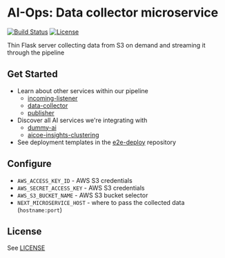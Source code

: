 # AI-Ops: Data collector microservice

[![Build Status](https://travis-ci.org/ManageIQ/aiops-data-collector.svg?branch=master)](https://travis-ci.org/ManageIQ/aiops-data-collector)
[![License](https://img.shields.io/badge/license-APACHE2-blue.svg)](https://www.apache.org/licenses/LICENSE-2.0.html)

Thin Flask server collecting data from S3 on demand and streaming it through the pipeline

## Get Started

* Learn about other services within our pipeline
  - [incoming-listener](https://github.com/ManageIQ/aiops-incoming-listener)
  - [data-collector](https://github.com/ManageIQ/aiops-data-collector)
  - [publisher](https://github.com/ManageIQ/aiops-publisher)
* Discover all AI services we're integrating with
  - [dummy-ai](https://github.com/ManageIQ/aiops-dummy-ai-service)
  - [aicoe-insights-clustering](https://github.com/RedHatInsights/aicoe-insights-clustering)
* See deployment templates in the [e2e-deploy](https://github.com/RedHatInsights/e2e-deploy) repository

## Configure

* `AWS_ACCESS_KEY_ID` - AWS S3 credentials
* `AWS_SECRET_ACCESS_KEY` - AWS S3 credentials
* `AWS_S3_BUCKET_NAME` - AWS S3 bucket selector
* `NEXT_MICROSERVICE_HOST` - where to pass the collected data (`hostname:port`)

## License

See [LICENSE](LICENSE)
